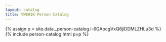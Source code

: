 ```yaml
---
layout: catalog
title: SWERIK Person Catalog
---
```

{% assign p = site.data._person-catalog.i-6GAocgVxQ6jiDDMLZHLu3d %}
{% include person-catalog.html p=p %}

